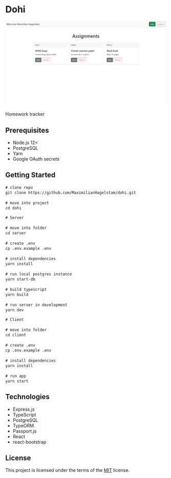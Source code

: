 # Dohi

<a href="https://dohi.netlify.app">
    <img src="screenshot.png" alt="screenshot" width="800"/>
</a>

Homework tracker

## Prerequisites

- Node.js 12<
- PostgreSQL
- Yarn
- Google OAuth secrets

## Getting Started

```
# clone repo
git clone https://github.com/MaximilianHagelstam/dohi.git

# move into project
cd dohi
```

```
# Server

# move into folder
cd server

# create .env
cp .env.example .env

# install dependencies
yarn install

# run local postgres instance
yarn start-db

# build typescript
yarn build

# run server in development
yarn dev
```

```
# Client

# move into folder
cd client

# create .env
cp .env.example .env

# install dependencies
yarn install

# run app
yarn start
```

## Technologies

- Express.js
- TypeScript
- PostgreSQL
- TypeORM
- Passport.js
- React
- react-bootstrap

## License

This project is licensed under the terms of the [MIT](https://choosealicense.com/licenses/mit/) license.
